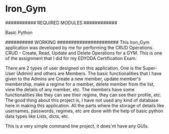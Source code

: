 # Iron_Gym
########### REQUIRED MODULES ############

Basic Python

########## WORKING ######################
This Iron_Gym application was developed by me for performing the CRUD Operations. CRUD - Create, Read, Update and Delete Operations for a GYM. This is one of the assignment that I did for my EDYODA Certification Exam. 

There are 2 types of user designed on this application. One is the Super-User (Admin) and others are Members. The basic functionalities that I have given to the Admins are Create a new member, update member's membership, make a regime for a member, delete member from the list, view the details of any member, etc. The members have some functionalities like they can see their regime, they can see their profile, etc. The good thing about this project is, I have not used any kind of database here in making this application. All the parts where the storage of details like usernames, passwords, regimes, etc are done with the help of basic python data types like Lists, dicts, etc.

This is a very simple command line project, it does'nt have any GUIs.
